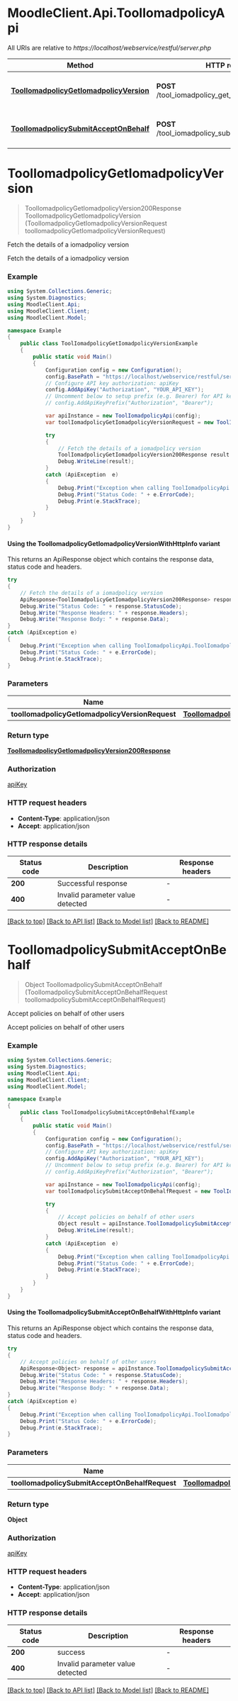 # MoodleClient.Api.ToolIomadpolicyApi

All URIs are relative to *https://localhost/webservice/restful/server.php*

| Method | HTTP request | Description |
|--------|--------------|-------------|
| [**ToolIomadpolicyGetIomadpolicyVersion**](ToolIomadpolicyApi.md#tooliomadpolicygetiomadpolicyversion) | **POST** /tool_iomadpolicy_get_iomadpolicy_version | Fetch the details of a iomadpolicy version |
| [**ToolIomadpolicySubmitAcceptOnBehalf**](ToolIomadpolicyApi.md#tooliomadpolicysubmitacceptonbehalf) | **POST** /tool_iomadpolicy_submit_accept_on_behalf | Accept policies on behalf of other users |

<a id="tooliomadpolicygetiomadpolicyversion"></a>
# **ToolIomadpolicyGetIomadpolicyVersion**
> ToolIomadpolicyGetIomadpolicyVersion200Response ToolIomadpolicyGetIomadpolicyVersion (ToolIomadpolicyGetIomadpolicyVersionRequest toolIomadpolicyGetIomadpolicyVersionRequest)

Fetch the details of a iomadpolicy version

Fetch the details of a iomadpolicy version

### Example
```csharp
using System.Collections.Generic;
using System.Diagnostics;
using MoodleClient.Api;
using MoodleClient.Client;
using MoodleClient.Model;

namespace Example
{
    public class ToolIomadpolicyGetIomadpolicyVersionExample
    {
        public static void Main()
        {
            Configuration config = new Configuration();
            config.BasePath = "https://localhost/webservice/restful/server.php";
            // Configure API key authorization: apiKey
            config.AddApiKey("Authorization", "YOUR_API_KEY");
            // Uncomment below to setup prefix (e.g. Bearer) for API key, if needed
            // config.AddApiKeyPrefix("Authorization", "Bearer");

            var apiInstance = new ToolIomadpolicyApi(config);
            var toolIomadpolicyGetIomadpolicyVersionRequest = new ToolIomadpolicyGetIomadpolicyVersionRequest(); // ToolIomadpolicyGetIomadpolicyVersionRequest | 

            try
            {
                // Fetch the details of a iomadpolicy version
                ToolIomadpolicyGetIomadpolicyVersion200Response result = apiInstance.ToolIomadpolicyGetIomadpolicyVersion(toolIomadpolicyGetIomadpolicyVersionRequest);
                Debug.WriteLine(result);
            }
            catch (ApiException  e)
            {
                Debug.Print("Exception when calling ToolIomadpolicyApi.ToolIomadpolicyGetIomadpolicyVersion: " + e.Message);
                Debug.Print("Status Code: " + e.ErrorCode);
                Debug.Print(e.StackTrace);
            }
        }
    }
}
```

#### Using the ToolIomadpolicyGetIomadpolicyVersionWithHttpInfo variant
This returns an ApiResponse object which contains the response data, status code and headers.

```csharp
try
{
    // Fetch the details of a iomadpolicy version
    ApiResponse<ToolIomadpolicyGetIomadpolicyVersion200Response> response = apiInstance.ToolIomadpolicyGetIomadpolicyVersionWithHttpInfo(toolIomadpolicyGetIomadpolicyVersionRequest);
    Debug.Write("Status Code: " + response.StatusCode);
    Debug.Write("Response Headers: " + response.Headers);
    Debug.Write("Response Body: " + response.Data);
}
catch (ApiException e)
{
    Debug.Print("Exception when calling ToolIomadpolicyApi.ToolIomadpolicyGetIomadpolicyVersionWithHttpInfo: " + e.Message);
    Debug.Print("Status Code: " + e.ErrorCode);
    Debug.Print(e.StackTrace);
}
```

### Parameters

| Name | Type | Description | Notes |
|------|------|-------------|-------|
| **toolIomadpolicyGetIomadpolicyVersionRequest** | [**ToolIomadpolicyGetIomadpolicyVersionRequest**](ToolIomadpolicyGetIomadpolicyVersionRequest.md) |  |  |

### Return type

[**ToolIomadpolicyGetIomadpolicyVersion200Response**](ToolIomadpolicyGetIomadpolicyVersion200Response.md)

### Authorization

[apiKey](../README.md#apiKey)

### HTTP request headers

 - **Content-Type**: application/json
 - **Accept**: application/json


### HTTP response details
| Status code | Description | Response headers |
|-------------|-------------|------------------|
| **200** | Successful response |  -  |
| **400** | Invalid parameter value detected |  -  |

[[Back to top]](#) [[Back to API list]](../README.md#documentation-for-api-endpoints) [[Back to Model list]](../README.md#documentation-for-models) [[Back to README]](../README.md)

<a id="tooliomadpolicysubmitacceptonbehalf"></a>
# **ToolIomadpolicySubmitAcceptOnBehalf**
> Object ToolIomadpolicySubmitAcceptOnBehalf (ToolIomadpolicySubmitAcceptOnBehalfRequest toolIomadpolicySubmitAcceptOnBehalfRequest)

Accept policies on behalf of other users

Accept policies on behalf of other users

### Example
```csharp
using System.Collections.Generic;
using System.Diagnostics;
using MoodleClient.Api;
using MoodleClient.Client;
using MoodleClient.Model;

namespace Example
{
    public class ToolIomadpolicySubmitAcceptOnBehalfExample
    {
        public static void Main()
        {
            Configuration config = new Configuration();
            config.BasePath = "https://localhost/webservice/restful/server.php";
            // Configure API key authorization: apiKey
            config.AddApiKey("Authorization", "YOUR_API_KEY");
            // Uncomment below to setup prefix (e.g. Bearer) for API key, if needed
            // config.AddApiKeyPrefix("Authorization", "Bearer");

            var apiInstance = new ToolIomadpolicyApi(config);
            var toolIomadpolicySubmitAcceptOnBehalfRequest = new ToolIomadpolicySubmitAcceptOnBehalfRequest(); // ToolIomadpolicySubmitAcceptOnBehalfRequest | 

            try
            {
                // Accept policies on behalf of other users
                Object result = apiInstance.ToolIomadpolicySubmitAcceptOnBehalf(toolIomadpolicySubmitAcceptOnBehalfRequest);
                Debug.WriteLine(result);
            }
            catch (ApiException  e)
            {
                Debug.Print("Exception when calling ToolIomadpolicyApi.ToolIomadpolicySubmitAcceptOnBehalf: " + e.Message);
                Debug.Print("Status Code: " + e.ErrorCode);
                Debug.Print(e.StackTrace);
            }
        }
    }
}
```

#### Using the ToolIomadpolicySubmitAcceptOnBehalfWithHttpInfo variant
This returns an ApiResponse object which contains the response data, status code and headers.

```csharp
try
{
    // Accept policies on behalf of other users
    ApiResponse<Object> response = apiInstance.ToolIomadpolicySubmitAcceptOnBehalfWithHttpInfo(toolIomadpolicySubmitAcceptOnBehalfRequest);
    Debug.Write("Status Code: " + response.StatusCode);
    Debug.Write("Response Headers: " + response.Headers);
    Debug.Write("Response Body: " + response.Data);
}
catch (ApiException e)
{
    Debug.Print("Exception when calling ToolIomadpolicyApi.ToolIomadpolicySubmitAcceptOnBehalfWithHttpInfo: " + e.Message);
    Debug.Print("Status Code: " + e.ErrorCode);
    Debug.Print(e.StackTrace);
}
```

### Parameters

| Name | Type | Description | Notes |
|------|------|-------------|-------|
| **toolIomadpolicySubmitAcceptOnBehalfRequest** | [**ToolIomadpolicySubmitAcceptOnBehalfRequest**](ToolIomadpolicySubmitAcceptOnBehalfRequest.md) |  |  |

### Return type

**Object**

### Authorization

[apiKey](../README.md#apiKey)

### HTTP request headers

 - **Content-Type**: application/json
 - **Accept**: application/json


### HTTP response details
| Status code | Description | Response headers |
|-------------|-------------|------------------|
| **200** | success |  -  |
| **400** | Invalid parameter value detected |  -  |

[[Back to top]](#) [[Back to API list]](../README.md#documentation-for-api-endpoints) [[Back to Model list]](../README.md#documentation-for-models) [[Back to README]](../README.md)

